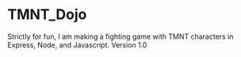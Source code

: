 # TMNT_Dojo
Strictly for fun, I am making a fighting game with TMNT characters in Express, Node, and Javascript. Version 1.0
